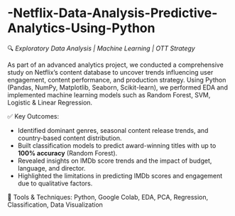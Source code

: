 # -Netflix-Data-Analysis-Predictive-Analytics-Using-Python
🔍 *Exploratory Data Analysis | Machine Learning | OTT Strategy*

As part of an advanced analytics project, we conducted a comprehensive study on Netflix’s content database to uncover trends influencing user engagement, content performance, and production strategy. Using Python (Pandas, NumPy, Matplotlib, Seaborn, Scikit-learn), we performed EDA and implemented machine learning models such as Random Forest, SVM, Logistic & Linear Regression.

✅ Key Outcomes:
- Identified dominant genres, seasonal content release trends, and country-based content distribution.
- Built classification models to predict award-winning titles with up to **100% accuracy** (Random Forest).
- Revealed insights on IMDb score trends and the impact of budget, language, and director.
- Highlighted the limitations in predicting IMDb scores and engagement due to qualitative factors.

📌 Tools & Techniques: Python, Google Colab, EDA, PCA, Regression, Classification, Data Visualization
